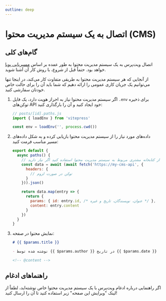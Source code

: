 ```yaml
---
outline: deep
---
```


# اتصال به یک سیستم مدیریت محتوا (CMS)

## گام‌های کلی

اتصال ویت‌پرس به یک سیستم مدیریت محتوا به طور عمده بر اساس [مسیریابی پویا](./routing#dynamic-routes) خواهد بود. حتماً قبل از شروع، با روش کار آن آشنا شوید.

از آنجایی که هر سیستم مدیریت محتوا به طریقی متفاوت کار می‌کند، در اینجا تنها می‌توانیم یک جریان کاری عمومی را ارائه دهیم که شما باید آن را برای حالت خاص خودتان سفارشی کنید.

1. اگر سیستم مدیریت محتوا نیاز به احراز هویت دارد، یک فایل `.env` برای ذخیره توکن‌های API خود ایجاد کنید و آن را بارگذاری کنید:

    ```js
    // posts/[id].paths.js
    import { loadEnv } from 'vitepress'

    const env = loadEnv('', process.cwd())
    ```

2. داده‌های مورد نیاز را از سیستم مدیریت محتوا بازیابی کرده و به شکل داده‌های مسیر مناسب فرمت کنید:

    ```js
    export default {
      async paths() {
        // از کتابخانه مشتری مربوط به سیستم مدیریت محتوا استفاده کنید اگر نیاز دارید
        const data = await (await fetch('https://my-cms-api', {
          headers: {
            // توکن در صورت لزوم
          }
        })).json()

        return data.map(entry => {
          return {
            params: { id: entry.id, /* عنوان، نویسندگان، تاریخ و غیره */ },
            content: entry.content
          }
        })
      }
    }
    ```

3. نمایش محتوا در صفحه:

    ```md
    # {{ $params.title }}

    - نوشته شده توسط {{ $params.author }} در تاریخ {{ $params.date }}

    <!-- @content -->
    ```

## راهنماهای ادغام

اگر راهنمایی درباره ادغام ویت‌پرس با یک سیستم مدیریت محتوا خاص نوشته‌اید، لطفاً از لینک "ویرایش این صفحه" زیر استفاده کنید تا آن را ارسال کنید!

